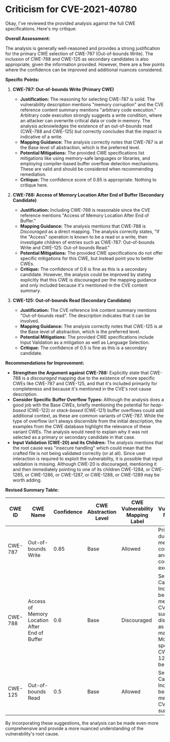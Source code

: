 # Criticism for CVE-2021-40780

Okay, I've reviewed the provided analysis against the full CWE specifications. Here's my critique:

**Overall Assessment:**

The analysis is generally well-reasoned and provides a strong justification for the primary CWE selection of CWE-787 (Out-of-bounds Write). The inclusion of CWE-788 and CWE-125 as secondary candidates is also appropriate, given the information provided. However, there are a few points where the confidence can be improved and additional nuances considered.

**Specific Points:**

1.  **CWE-787: Out-of-bounds Write (Primary CWE)**
    *   **Justification:** The reasoning for selecting CWE-787 is solid. The vulnerability description mentions "memory corruption" and the CVE reference content summary mentions "arbitrary code execution." Arbitrary code execution strongly suggests a write condition, where an attacker can overwrite critical data or code in memory. The analysis acknowledges the existence of an out-of-bounds read (CWE-788 and CWE-125) but correctly concludes that the *impact* is indicative of a write.
    *   **Mapping Guidance:** The analysis correctly notes that CWE-787 is at the Base level of abstraction, which is the preferred level.
    *   **Potential Mitigations:** The provided CWE specifications list mitigations like using memory-safe languages or libraries, and employing compiler-based buffer overflow detection mechanisms. These are valid and should be considered when recommending remediation.
    *   **Critique:** The confidence score of 0.85 is appropriate. Nothing to critique here.

2.  **CWE-788: Access of Memory Location After End of Buffer (Secondary Candidate)**
    *   **Justification:** Including CWE-788 is reasonable since the CVE reference mentions "Access of Memory Location After End of Buffer."
    *   **Mapping Guidance:** The analysis mentions that CWE-788 is *Discouraged* as a direct mapping. The analysis correctly states, "If the "Access" operation is known to be a read or a write, then investigate children of entries such as CWE-787: Out-of-bounds Write and CWE-125: Out-of-bounds Read."
    *   **Potential Mitigations:**  The provided CWE specifications do not offer specific mitigations for this CWE, but instead point you to better CWEs.
    *   **Critique:** The confidence of 0.6 is fine as this is a secondary candidate. However, the analysis could be improved by stating explicitly that this CWE is discouraged per the mapping guidance and only included because it's mentioned in the CVE content summary.

3.  **CWE-125: Out-of-bounds Read (Secondary Candidate)**
    *   **Justification:** The CVE reference link content summary mentions "Out-of-bounds read". The description indicates that it can be involved.
    *   **Mapping Guidance:** The analysis correctly notes that CWE-125 is at the Base level of abstraction, which is the preferred level.
    *   **Potential Mitigations:** The provided CWE specifications include Input Validation as a mitigation as well as Language Selection.
    *   **Critique:** The confidence of 0.5 is fine as this is a secondary candidate.

**Recommendations for Improvement:**

*   **Strengthen the Argument against CWE-788:** Explicitly state that CWE-788 is a *discouraged* mapping due to the existence of more specific CWEs like CWE-787 and CWE-125, and that it's included primarily for completeness and because it's mentioned in the CVE's root cause description.
*   **Consider Specific Buffer Overflow Types:** Although the analysis does a good job with the Base CWEs, briefly mentioning the potential for *heap-based* (CWE-122) or *stack-based* (CWE-121) buffer overflows could add additional context, as these are common variants of CWE-787. While the type of overflow isn't always discernible from the initial description, the examples from the CWE database highlight the relevance of these variant CWEs. The analysis would need to explain why it was not selected as a primary or secondary candidate in that case.
*   **Input Validation (CWE-20) and its Children:** The analysis mentions that the root cause was "insecure handling" which could mean that the crafted file is not being validated correctly (or at all). Since user interaction is required to exploit the vulnerability, it is possible that input validation is missing. Although CWE-20 is discouraged, mentioning it and then immediately pointing to one of its children CWE-1284, or CWE-1285, or CWE-1286, or CWE-1287, or CWE-1288, or CWE-1289 may be worth adding.

**Revised Summary Table:**

| CWE ID  | CWE Name                            | Confidence | CWE Abstraction Level | CWE Vulnerability Mapping Label | CWE-Vulnerability Mapping Notes                                                                                                                                                                                                                   |
| ------- | ----------------------------------- | ---------- | --------------------- | ------------------------------- | ----------------------------------------------------------------------------------------------------------------------------------------------------------------------------------------------------------------------------------------------- |
| CWE-787 | Out-of-bounds Write                 | 0.85       | Base                  | Allowed                       | Primary CWE due to memory corruption and arbitrary code execution.                                                                                                                                                                                             |
| CWE-788 | Access of Memory Location After End of Buffer | 0.6       | Base                  | Discouraged                       | Secondary Candidate. Included because of mention in CVE content summary but discouraged as a direct mapping. More specific CWEs (787, 125) should be preferred.                                                                                      |
| CWE-125 | Out-of-bounds Read                  | 0.5       | Base                  | Allowed                       | Secondary Candidate. Included because of mention in CVE content summary.                                                                                                                                                                            |

By incorporating these suggestions, the analysis can be made even more comprehensive and provide a more nuanced understanding of the vulnerability's root cause.